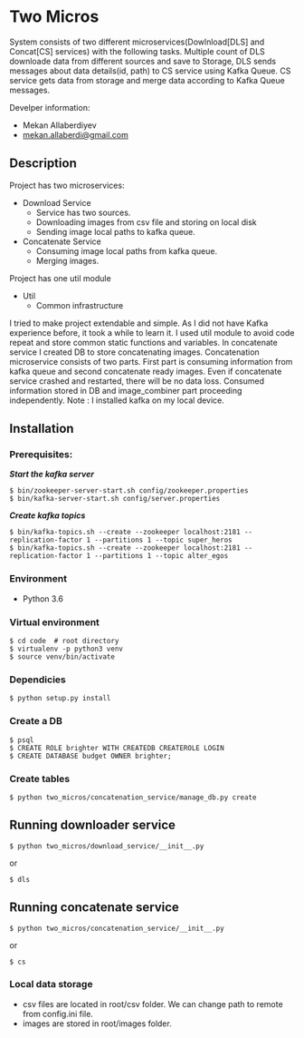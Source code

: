 ﻿
# Two Micros

System consists of two different microservices(Dowlnload[DLS] and Concat[CS] services) with the following tasks.
Multiple count of DLS downloade data from different sources and save to Storage, DLS sends messages about data details(id, path) to CS service using Kafka Queue. CS service gets data from storage and merge data according to Kafka Queue messages.

Develper information:
* Mekan Allaberdiyev
* mekan.allaberdi@gmail.com


## Description
Project has two microservices:
- Download Service
    - Service has two sources. 
    - Downloading images from csv file and storing on local disk
    - Sending image local paths to kafka queue.
- Concatenate Service
    - Consuming image local paths from kafka queue.
    - Merging images.

Project has one util module
- Util
    - Common infrastructure

I tried to make project extendable and simple. As I did not have Kafka experience before, it took a while to learn it. I used util module to avoid code repeat and store common static functions and variables. In concatenate service I created DB to store concatenating images. Concatenation microservice consists of two parts. First part is consuming information from kafka queue and second concatenate ready images. Even if concatenate service crashed and restarted, there will be no data loss. Consumed information stored in DB and image_combiner part proceeding independently.
Note : I installed kafka on my local device.



## Installation

### Prerequisites:
 ***Start the kafka server***
    
    $ bin/zookeeper-server-start.sh config/zookeeper.properties
    $ bin/kafka-server-start.sh config/server.properties

 ***Create kafka topics***
 
    $ bin/kafka-topics.sh --create --zookeeper localhost:2181 --replication-factor 1 --partitions 1 --topic super_heros
    $ bin/kafka-topics.sh --create --zookeeper localhost:2181 --replication-factor 1 --partitions 1 --topic alter_egos

### Environment 
- Python 3.6

### Virtual environment
    $ cd code  # root directory
    $ virtualenv -p python3 venv
    $ source venv/bin/activate

### Dependicies
    $ python setup.py install

### Create a DB
    $ psql
    $ CREATE ROLE brighter WITH CREATEDB CREATEROLE LOGIN
    $ CREATE DATABASE budget OWNER brighter;
    
### Create tables
    $ python two_micros/concatenation_service/manage_db.py create
    

## Running downloader service
    $ python two_micros/download_service/__init__.py 

or

    $ dls

## Running concatenate service
    $ python two_micros/concatenation_service/__init__.py 

or

    $ cs

### Local data storage
-   csv files are located in root/csv folder. We can change path to remote from config.ini file.
-   images are stored in root/images folder.
